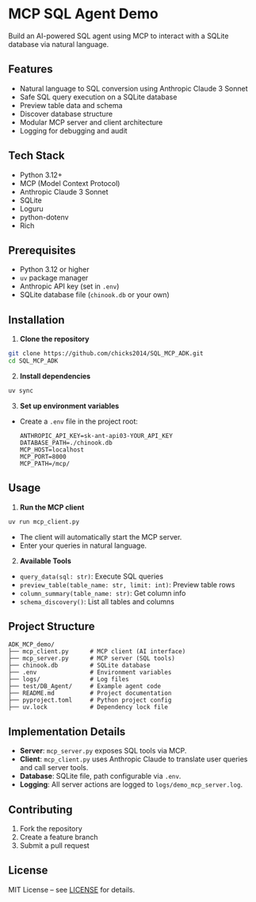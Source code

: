 
# MCP SQL Agent Demo

Build an AI-powered SQL agent using MCP to interact with a SQLite database via natural language.

## Features

- Natural language to SQL conversion using Anthropic Claude 3 Sonnet
- Safe SQL query execution on a SQLite database
- Preview table data and schema
- Discover database structure
- Modular MCP server and client architecture
- Logging for debugging and audit

## Tech Stack

- Python 3.12+
- MCP (Model Context Protocol)
- Anthropic Claude 3 Sonnet
- SQLite
- Loguru
- python-dotenv
- Rich

## Prerequisites

- Python 3.12 or higher
- `uv` package manager
- Anthropic API key (set in `.env`)
- SQLite database file (`chinook.db` or your own)

## Installation

1. **Clone the repository**
  ```sh
  git clone https://github.com/chicks2014/SQL_MCP_ADK.git
  cd SQL_MCP_ADK
  ```

2. **Install dependencies**
  ```sh
  uv sync
  ```

3. **Set up environment variables**
  - Create a `.env` file in the project root:
    ```
    ANTHROPIC_API_KEY=sk-ant-api03-YOUR_API_KEY
    DATABASE_PATH=./chinook.db
    MCP_HOST=localhost
    MCP_PORT=8000
    MCP_PATH=/mcp/
    ```

## Usage

1. **Run the MCP client**
  ```sh
  uv run mcp_client.py
  ```
  - The client will automatically start the MCP server.
  - Enter your queries in natural language.

2. **Available Tools**
  - `query_data(sql: str)`: Execute SQL queries
  - `preview_table(table_name: str, limit: int)`: Preview table rows
  - `column_summary(table_name: str)`: Get column info
  - `schema_discovery()`: List all tables and columns

## Project Structure

```
ADK_MCP_demo/
├── mcp_client.py      # MCP client (AI interface)
├── mcp_server.py      # MCP server (SQL tools)
├── chinook.db         # SQLite database
├── .env               # Environment variables
├── logs/              # Log files
├── test/DB_Agent/     # Example agent code
├── README.md          # Project documentation
├── pyproject.toml     # Python project config
├── uv.lock            # Dependency lock file
```

## Implementation Details

- **Server**: `mcp_server.py` exposes SQL tools via MCP.
- **Client**: `mcp_client.py` uses Anthropic Claude to translate user queries and call server tools.
- **Database**: SQLite file, path configurable via `.env`.
- **Logging**: All server actions are logged to `logs/demo_mcp_server.log`.

## Contributing

1. Fork the repository
2. Create a feature branch
3. Submit a pull request

## License

MIT License – see [LICENSE](LICENSE) for details.

